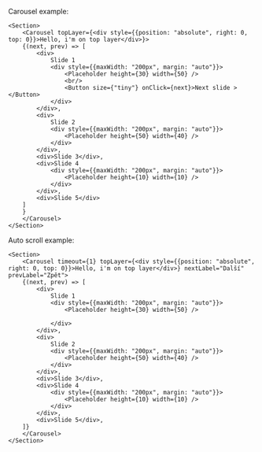 Carousel example:

    <Section>
        <Carousel topLayer={<div style={{position: "absolute", right: 0, top: 0}}>Hello, i'm on top layer</div>}>
        {(next, prev) => [
            <div>
                Slide 1
                <div style={{maxWidth: "200px", margin: "auto"}}>
                    <Placeholder height={30} width={50} />
                    <br/>
                    <Button size={"tiny"} onClick={next}>Next slide ></Button>
                </div>
            </div>,
            <div>
                Slide 2
                <div style={{maxWidth: "200px", margin: "auto"}}>
                    <Placeholder height={50} width={40} />
                </div>
            </div>,
            <div>Slide 3</div>,
            <div>Slide 4
                <div style={{maxWidth: "200px", margin: "auto"}}>
                    <Placeholder height={10} width={10} />
                </div>
            </div>,
            <div>Slide 5</div>
        ]
        }
        </Carousel>
    </Section>

Auto scroll example:

    <Section>
        <Carousel timeout={1} topLayer={<div style={{position: "absolute", right: 0, top: 0}}>Hello, i'm on top layer</div>} nextLabel="Další" prevLabel="Zpět">
        {(next, prev) => [
            <div>
                Slide 1
                <div style={{maxWidth: "200px", margin: "auto"}}>
                    <Placeholder height={30} width={50} />

                </div>
            </div>,
            <div>
                Slide 2
                <div style={{maxWidth: "200px", margin: "auto"}}>
                    <Placeholder height={50} width={40} />
                </div>
            </div>,
            <div>Slide 3</div>,
            <div>Slide 4
                <div style={{maxWidth: "200px", margin: "auto"}}>
                    <Placeholder height={10} width={10} />
                </div>
            </div>,
            <div>Slide 5</div>,
        ]}
        </Carousel>
    </Section>
